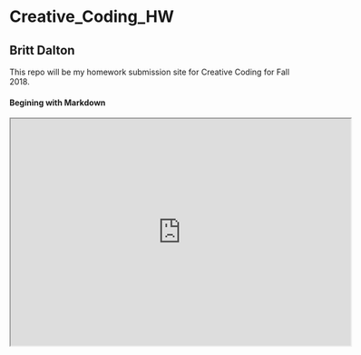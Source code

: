 # Creative_Coding_HW

## Britt Dalton ##

This repo will be my homework submission site for Creative Coding for Fall 2018.

#### Begining with Markdown ####
<iframe src="https://brittdalton.github.io/Creative_Coding_HW/HW_02/" width="600" height="400"> </iframe>

